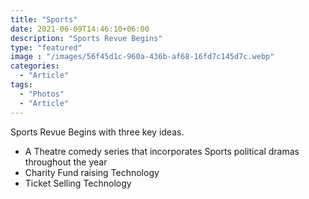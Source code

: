 ```yaml
---
title: "Sports"
date: 2021-06-09T14:46:10+06:00
description: "Sports Revue Begins"
type: "featured"
image : "/images/56f45d1c-960a-436b-af68-16fd7c145d7c.webp"
categories: 
  - "Article"
tags:
  - "Photos"
  - "Article"
---
```


Sports Revue Begins with three key ideas. 

* A Theatre comedy series that incorporates Sports political dramas throughout the year
* Charity Fund raising Technology
* Ticket Selling Technology